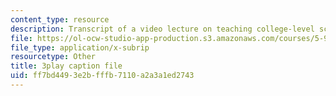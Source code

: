 ```yaml
---
content_type: resource
description: Transcript of a video lecture on teaching college-level science and engineering.
file: https://ol-ocw-studio-app-production.s3.amazonaws.com/courses/5-95j-teaching-college-level-science-and-engineering-spring-2009/ff7bd4493e2bfffb7110a2a3a1ed2743_S9uGFKoRGUU.srt
file_type: application/x-subrip
resourcetype: Other
title: 3play caption file
uid: ff7bd449-3e2b-fffb-7110-a2a3a1ed2743
---
```

